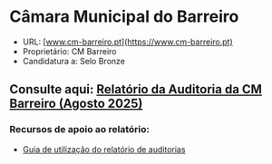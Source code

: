 # Câmara Municipal do Barreiro
- URL: [www.cm-barreiro.pt](https://www.cm-barreiro.pt)
- Proprietário: CM Barreiro
- Candidatura a: Selo Bronze

## Consulte aqui: [Relatório da Auditoria da CM Barreiro (Agosto 2025)](https://unidade-acesso.github.io/report_002/relatorio_report_002.html)

### Recursos de apoio ao relatório:
- [Guia de utilização do relatório de auditorias](https://unidade-acesso.github.io/reports/guiao.html)
